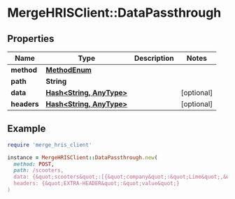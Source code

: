 # MergeHRISClient::DataPassthrough

## Properties

| Name | Type | Description | Notes |
| ---- | ---- | ----------- | ----- |
| **method** | [**MethodEnum**](MethodEnum.md) |  |  |
| **path** | **String** |  |  |
| **data** | [**Hash&lt;String, AnyType&gt;**](AnyType.md) |  | [optional] |
| **headers** | [**Hash&lt;String, AnyType&gt;**](AnyType.md) |  | [optional] |

## Example

```ruby
require 'merge_hris_client'

instance = MergeHRISClient::DataPassthrough.new(
  method: POST,
  path: /scooters,
  data: {&quot;scooters&quot;:[{&quot;company&quot;:&quot;Lime&quot;,&quot;model&quot;:&quot;Gen 2.5&quot;},{&quot;company&quot;:&quot;Bird&quot;,&quot;model&quot;:&quot;Bird Zero&quot;}]},
  headers: {&quot;EXTRA-HEADER&quot;:&quot;value&quot;}
)
```

